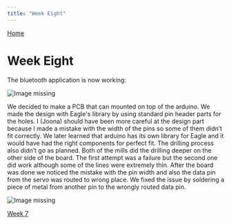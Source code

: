 ```yaml
---
title: "Week Eight"
---
```


[Home](https://kpalok.github.io/Digifab/)

# Week Eight

The bluetooth application is now working:

![Image missing](https://raw.githubusercontent.com/kpalok/Digifab/gh-pages/Images/BluetoothDemo.gif)

We decided to make a PCB that can mounted on top of the arduino. We made the design with Eagle's library by using standard pin header parts for the
holes. I (Joona) should have been more careful at the design part because I made a mistake with the width of the pins so some of them 
didn’t fit correctly. We later learned that arduino has its own library for Eagle and it would have had the right components for perfect
fit. The drilling process also didn’t go as planned. Both of the mills did the drilling deeper on the other side of the board. The first
attempt was a failure but the second one did work although some of the lines were extremely thin. After the board was done we noticed the
mistake with the pin width and also the data pin from the servo was routed to wrong place. We fixed the issue by soldering a piece of 
metal from another pin to the wrongly routed data pin.

![Image missing](https://github.com/kpalok/Digifab/blob/gh-pages/Images/box.jpg)

[Week 7](https://kpalok.github.io/Digifab/2018/04/25/weekly-report.html)
